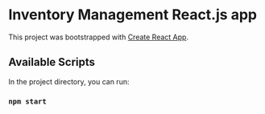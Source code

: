# Inventory Management React.js app
This project was bootstrapped with [Create React App](https://github.com/facebook/create-react-app).

## Available Scripts

In the project directory, you can run:

### `npm start`
